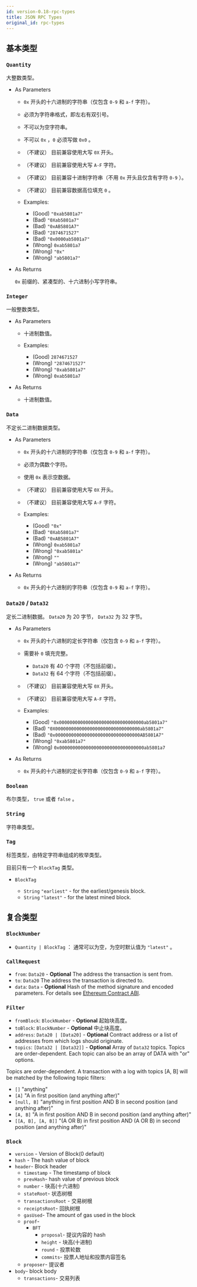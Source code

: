 ```yaml
---
id: version-0.18-rpc-types
title: JSON RPC Types
original_id: rpc-types
---
```


## 基本类型

### `Quantity`

大整数类型。

- As Parameters

  - `0x` 开头的十六进制的字符串（仅包含 `0-9` 和 `a-f` 字符）。
  - 必须为字符串格式，即左右有双引号。
  - 不可以为空字符串。
  - 不可以 `0x` ，`0` 必须写做 `0x0` 。
  - （不建议） 目前兼容使用大写 `0X` 开头。
  - （不建议） 目前兼容使用大写 `A-F` 字符。
  - （不建议） 目前兼容十进制字符串（不用 `0x` 开头且仅含有字符 `0-9` ）。
  - （不建议） 目前兼容数据高位填充 `0` 。

  - Examples:

    - (Good) `"0xab5801a7"`
    - (Bad) `"0Xab5801a7"`
    - (Bad) `"0xAB5801A7"`
    - (Bad) `"2874671527"`
    - (Bad) `"0x0000ab5801a7"`
    - (Wrong) `0xab5801a7`
    - (Wrong) `"0x"`
    - (Wrong) `"ab5801a7"`

- As Returns

  `0x` 前缀的、紧凑型的、十六进制小写字符串。

### `Integer`

一般整数类型。

- As Parameters

  - 十进制数值。

  - Examples:

    - (Good) `2874671527`
    - (Wrong) `"2874671527"`
    - (Wrong) `"0xab5801a7"`
    - (Wrong) `0xab5801a7`

- As Returns

  - 十进制数值。

### `Data`

不定长二进制数据类型。

- As Parameters

  - `0x` 开头的十六进制的字符串（仅包含 `0-9` 和 `a-f` 字符）。
  - 必须为偶数个字符。
  - 使用 `0x` 表示空数据。
  - （不建议） 目前兼容使用大写 `0X` 开头。
  - （不建议） 目前兼容使用大写 `A-F` 字符。

  - Examples:

    - (Good) `"0x"`
    - (Bad) `"0Xab5801a7"`
    - (Bad) `"0xAB5801A7"`
    - (Wrong) `0xab5801a7`
    - (Wrong) `"0xab5801a"`
    - (Wrong) `""`
    - (Wrong) `"ab5801a7"`

- As Returns

  - `0x` 开头的十六进制的字符串（仅包含 `0-9` 和 `a-f` 字符）。

### `Data20` / `Data32`

定长二进制数据。 `Data20` 为 20 字节， `Data32` 为 32 字节。

- As Parameters

  - `0x` 开头的十六进制的定长字符串（仅包含 `0-9` 和 `a-f` 字符）。
  - 需要补 `0` 填充完整。
    - `Data20` 有 40 个字符（不包括前缀）。
    - `Data32` 有 64 个字符（不包括前缀）。
  - （不建议） 目前兼容使用大写 `0X` 开头。
  - （不建议） 目前兼容使用大写 `A-F` 字符。

  - Examples:

    - (Good) `"0x00000000000000000000000000000000ab5801a7"`
    - (Bad) `"0X00000000000000000000000000000000ab5801a7"`
    - (Bad) `"0x00000000000000000000000000000000AB5801A7"`
    - (Wrong) `"0xab5801a7"`
    - (Wrong) `0x00000000000000000000000000000000ab5801a7`

- As Returns

  - `0x` 开头的十六进制的定长字符串（仅包含 `0-9` 和 `a-f` 字符）。

### `Boolean`

布尔类型， `true` 或者 `false` 。

### `String`

字符串类型。

### `Tag`

标签类型，由特定字符串组成的枚举类型。

目前只有一个 `BlockTag` 类型。

- `BlockTag`

  - `String` `"earliest"` - for the earliest/genesis block.
  - `String` `"latest"` - for the latest mined block.

## 复合类型

### `BlockNumber`

- `Quantity | BlockTag` ： 通常可以为空，为空时默认值为 `"latest"` 。

### `CallRequest`

- `from`: `Data20` - **Optional** The address the transaction is sent from.
- `to`: `Data20` The address the transaction is directed to.
- `data`: `Data` - **Optional** Hash of the method signature and encoded parameters. For details see [Ethereum Contract ABI](https://github.com/ethereum/wiki/wiki/Ethereum-Contract-ABI).

### `Filter`

- `fromBlock`: `BlockNumber` - **Optional** 起始块高度。
- `toBlock`: `BlockNumber` - **Optional** 中止块高度。
- `address`: `Data20 | [Data20]` - **Optional** Contract address or a list of addresses from which logs should originate.
- `topics`: `[Data32 | [Data32]]` - **Optional** Array of `Data32` topics. Topics are order-dependent. Each topic can also be an array of DATA with "or" options.

Topics are order-dependent. A transaction with a log with topics [A, B] will be matched by the following topic filters:

- `[]` "anything"
- `[A]` "A in first position (and anything after)"
- `[null, B]` "anything in first position AND B in second position (and anything after)"
- `[A, B]` "A in first position AND B in second position (and anything after)"
- `[[A, B], [A, B]]` "(A OR B) in first position AND (A OR B) in second position (and anything after)"

### `Block`

- `version` - Version of Block(0 default)
- `hash` - The hash value of block
- `header`- Block header
  - `timestamp` - The timestamp of block
  - `prevHash`- hash value of previous block
  - `number` - 块高(十六进制)
  - `stateRoot`- 状态树根
  - `transactionsRoot` - 交易树根
  - `receiptsRoot`- 回执树根
  - `gasUsed`- The amount of gas used in the block
  - `proof`-
    - `BFT`
      - `proposal`- 提议内容的 hash
      - `height` - 块高(十进制)
      - `round` - 投票轮数
      - `commits`- 投票人地址和投票内容签名
  - `proposer`- 提议者
- `body`- block body
  - `transactions`- 交易列表
